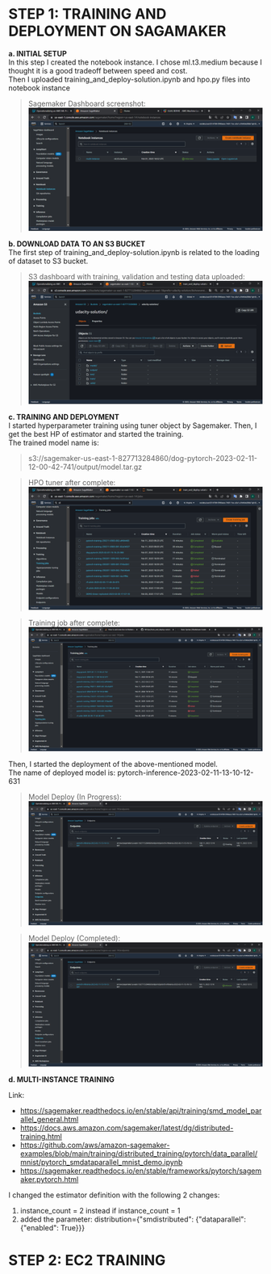 # STEP 1: TRAINING AND DEPLOYMENT ON SAGAMAKER 
<strong>a. INITIAL SETUP</strong><br>
In this step I created the notebook instance. I chose ml.t3.medium because I thought it is a good tradeoff between speed and cost.<br>
Then I uploaded training_and_deploy-solution.ipynb and hpo.py files into notebook instance
> Sagemaker Dashboard screenshot:<br>
![Notebook instance](screenshot/01_step_1_notebook_instance.png "Notebook instance")

<strong>b. DOWNLOAD DATA TO AN S3 BUCKET</strong><br>
The first step of training_and_deploy-solution.ipynb is related to the loading of dataset to S3 bucket.
> S3 dashboard with training, validation and testing data uploaded:<br>
![S3 bucket setup](screenshot/02_step_1_S3_with_train_files.png "S3 bucket setup")

<strong>c. TRAINING AND DEPLOYMENT</strong><br>
I started hyperparameter training using tuner object by Sagemaker.
Then, I get the best HP of estimator and started the training.<br>
The trained model name is: 
>s3://sagemaker-us-east-1-827713284860/dog-pytorch-2023-02-11-12-00-42-741/output/model.tar.gz

> HPO tuner after complete:<br>
![HPO tuning](screenshot/04_step_1_HyperParameter_Optimization_Completed.png "HPO tuning")

> Training job after complete:<br>
![train job](screenshot/06_step_1_Training_Job_Completed.png "train job")

Then, I started the deployment of the above-mentioned model.<br>
The name of deployed model is: pytorch-inference-2023-02-11-13-10-12-631

> Model Deploy (In Progress):<br>
![Model Deploy In Progress](screenshot/07_step_1_Deploy_InProgress.png "Model Deploy In Progress")

> Model Deploy (Completed):<br>
![Model Deploy Completed](screenshot/08_step_1_Deploy_Completed.png "Model Deploy Completed")

<strong>d. MULTI-INSTANCE TRAINING</strong><br>

Link: 
* https://sagemaker.readthedocs.io/en/stable/api/training/smd_model_parallel_general.html
* https://docs.aws.amazon.com/sagemaker/latest/dg/distributed-training.html
* https://github.com/aws/amazon-sagemaker-examples/blob/main/training/distributed_training/pytorch/data_parallel/mnist/pytorch_smdataparallel_mnist_demo.ipynb
* https://sagemaker.readthedocs.io/en/stable/frameworks/pytorch/sagemaker.pytorch.html

I changed the estimator definition with the following 2 changes:
1. instance_count = 2 instead if instance_count = 1
2. added the parameter: distribution={"smdistributed": {"dataparallel": {"enabled": True}}}

# STEP 2: EC2 TRAINING
